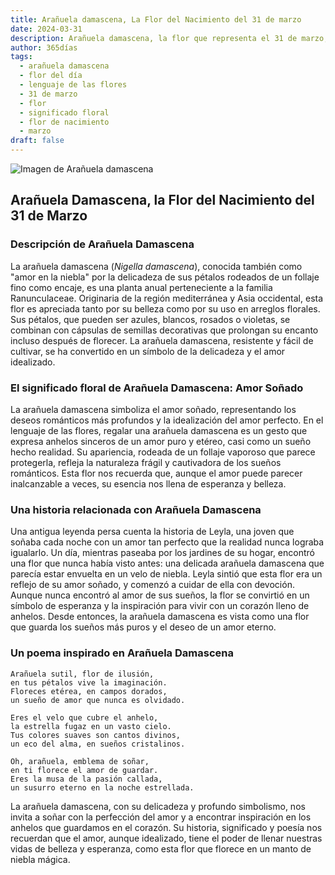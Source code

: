```yaml
---
title: Arañuela damascena, La Flor del Nacimiento del 31 de marzo
date: 2024-03-31
description: Arañuela damascena, la flor que representa el 31 de marzo, simboliza Amor soñado. Descubre su fascinante historia, significado en el lenguaje de las flores y una poesía que celebra su belleza.
author: 365días
tags:
  - arañuela damascena
  - flor del día
  - lenguaje de las flores
  - 31 de marzo
  - flor
  - significado floral
  - flor de nacimiento
  - marzo
draft: false
---
```


![Imagen de Arañuela damascena](https://cdn.pixabay.com/photo/2017/02/04/20/59/nigella-damascena-miss-jekyll-2038376_640.jpg#center)


## Arañuela Damascena, la Flor del Nacimiento del 31 de Marzo

### Descripción de Arañuela Damascena

La arañuela damascena (_Nigella damascena_), conocida también como "amor en la niebla" por la delicadeza de sus pétalos rodeados de un follaje fino como encaje, es una planta anual perteneciente a la familia Ranunculaceae. Originaria de la región mediterránea y Asia occidental, esta flor es apreciada tanto por su belleza como por su uso en arreglos florales. Sus pétalos, que pueden ser azules, blancos, rosados o violetas, se combinan con cápsulas de semillas decorativas que prolongan su encanto incluso después de florecer. La arañuela damascena, resistente y fácil de cultivar, se ha convertido en un símbolo de la delicadeza y el amor idealizado.

### El significado floral de Arañuela Damascena: Amor Soñado

La arañuela damascena simboliza el amor soñado, representando los deseos románticos más profundos y la idealización del amor perfecto. En el lenguaje de las flores, regalar una arañuela damascena es un gesto que expresa anhelos sinceros de un amor puro y etéreo, casi como un sueño hecho realidad. Su apariencia, rodeada de un follaje vaporoso que parece protegerla, refleja la naturaleza frágil y cautivadora de los sueños románticos. Esta flor nos recuerda que, aunque el amor puede parecer inalcanzable a veces, su esencia nos llena de esperanza y belleza.

### Una historia relacionada con Arañuela Damascena

Una antigua leyenda persa cuenta la historia de Leyla, una joven que soñaba cada noche con un amor tan perfecto que la realidad nunca lograba igualarlo. Un día, mientras paseaba por los jardines de su hogar, encontró una flor que nunca había visto antes: una delicada arañuela damascena que parecía estar envuelta en un velo de niebla. Leyla sintió que esta flor era un reflejo de su amor soñado, y comenzó a cuidar de ella con devoción. Aunque nunca encontró al amor de sus sueños, la flor se convirtió en un símbolo de esperanza y la inspiración para vivir con un corazón lleno de anhelos. Desde entonces, la arañuela damascena es vista como una flor que guarda los sueños más puros y el deseo de un amor eterno.

### Un poema inspirado en Arañuela Damascena

```
Arañuela sutil, flor de ilusión,  
en tus pétalos vive la imaginación.  
Floreces etérea, en campos dorados,  
un sueño de amor que nunca es olvidado.  

Eres el velo que cubre el anhelo,  
la estrella fugaz en un vasto cielo.  
Tus colores suaves son cantos divinos,  
un eco del alma, en sueños cristalinos.  

Oh, arañuela, emblema de soñar,  
en ti florece el amor de guardar.  
Eres la musa de la pasión callada,  
un susurro eterno en la noche estrellada.  
```

La arañuela damascena, con su delicadeza y profundo simbolismo, nos invita a soñar con la perfección del amor y a encontrar inspiración en los anhelos que guardamos en el corazón. Su historia, significado y poesía nos recuerdan que el amor, aunque idealizado, tiene el poder de llenar nuestras vidas de belleza y esperanza, como esta flor que florece en un manto de niebla mágica.
